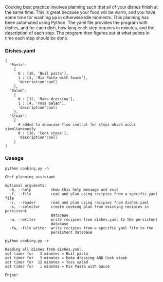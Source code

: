 Cooking best practice involves planning such that all of your dishes finish at the same time. This is great because your food will be warm, and you have some time for washing up in otherwise idle moments. This planning has been automated using Python. The yaml file provides the program with dishes, and for each dish, how long each step requires in minutes, and the description of each step. The program then figures out at what points in time each step should be done.

### Dishes.yaml
```
{
  'Pasta':
    {
      0 : [16, 'Boil pasta'],
      1 : [3, 'Mix Pasta with Sauce'],
      'description':null
    },
  'Salad':
    {
      0 : [12, 'Make dressing'],
      1 : [4, 'Toss salad'],
      'description':null
    },
  'Steak':
    {
      # added to showcase flow control for steps which occur simultaneously
      0 : [16, 'Cook steak'],
      'description':null
    }
}
```

### Useage

```
python cooking.py -h

Chef planning assistant

optional arguments:
  -h, --help         show this help message and exit
  -f, --file         read and plan using recipies from a specific yaml file
  -r, --reader       read and plan using recipies from dishes.yaml
  -s, --selector     create cooking plan from existing recipies in persistent
                     database
  -w, --writer       write recipies from dishes.yaml to the persistent
                     database
  -fw, -file writer  write recipies from a specific yaml file to the
                     persistent database
```
```
python cooking.py -r

Reading all dishes from dishes.yaml.
set timer for   3 minutes » Boil pasta
set timer for   3 minutes » Make dressing AND Cook steak
set timer for  12 minutes » Toss salad
set timer for   1 minutes » Mix Pasta with Sauce

Enjoy!
```
